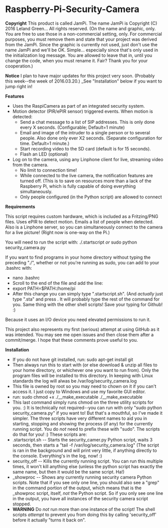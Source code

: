 # Raspberry-Pi-Security-Camera
**Copyright**
This product is called JamPi. The name JamPi is
Copyright (C) 2016 Leland Green... All rights reserved. 
(On the name and graphic, only. You are free to use those in a non-commercial setting, only. For commercial purposes, you must remove them and state that your project was derived from the JamPi. Since the graphic is currently not used, just don't use the name JamPi and we'll be OK. Simple... especially since that's only used in the initialization log message. You are allowed to leave that in, until you change the code, when you must rename it. Fair? Thank you for your cooperation.)

**Notice**
I plan to have major updates for this project very soon. (Probably this week--the week of 2016.03.20.)
_See "Installation" below if you want to jump right in!

**Features**
* Uses the RaspiCamera as part of an integrated security system.
* Motion detector (PIR/ePIR sensor) triggered events. When motion is detected: 
  * Send a chat message to a list of SIP addresses. This is only done every X seconds. (Configurable; Default=1 minute)
  * Email and image of the intruder to a single person or to several people. Also done only ever X2 seconds. (Separate configuration for time. Default=1 minute.)
  * Start recording video to the SD card (default is for 15 seconds).
  * Flash an LED (optional)
* Log on to the camera, using any Linphone client for live, streaming video from the camera. 
  * No limit to connection time! 
  * While connected to the live camera, the notification features are turned off. (This is to save on resources more than a lack of the Raspberry Pi, which is fully capable of doing everything simultaneously. 
  * Only people configured (in the Python script) are allowed to connect
  

**Requirements**

This script requires custom hardware, which is included as a Fritzing/PNG files. Uses ePIR to detect motion. Emails a list of people when detected. Also is a Linphone server, so you can simultaneously connect to the camera for a live picture! (Right now is one-way on the Pi.)

You will need to run the script with:
./.startscript
*or*
sudo python security_camera.py

If you want to find programs in your home directory without typing the preceding "./", whether or not you're running as sudo, you can add to your .bashrc with:
* nano .bashrc
*  Scroll to the end of the file and add the line:
*   export PATH=$PATH:/home/pi
* After this change you can simply type ".startscript.sh". (And *actually* just type ".sta" and press <tab>. It will probably type the rest of the command for you. Same thing with the other shell scripts! Save your typing for Github! :)

Because it uses an I/O device you need elevated permissions to run it. 

This project also represents my first (serious) attempt at using GitHub as it was intended. You may see me open issues and then close them after a commit/merge. I hope that these comments prove useful to you.

**Installation**
* If you do not have git installed, run:
    sudo apt-get install git
* Then always run this to start with (or else download & unzip all files to your home directory, or whichever one you want to run from). Only the program files will be installed to this directory. In keeping with Linux standards the log will alwas be /var/log/security_camera.log
*  This file is owned by root so you may need to chown on it if you can't access it. I just copy to Windows and use my favorite GUI editor.
* run:
   sudo chmod +x ./__make_executable
   ./__make_executable
* This last command simply runs chmod on the three utility scripts for you. :) It is technically not required--you can run with only "sudo python security_camera.py" if you want to! But that's a mouthful, so I've made it simpler. The three scripts have very different names to aid you in starting, stopping and showing the process (if any) for the currently running script. You do *not* need to prefix these with "sudo". The scripts do that for you! :) These scripts are:
* .startscript.sh -- Starts the security_camer.py Python script, waits 3 seconds, then starts a "tail -f /var/log/security_camera.log" (The script is ran in the background and will print very little, if anything directly to the console. Everything's in the log, now! :)
* security_off -- Kills the currently running script. You can run this multiple times, it won't kill anything else (unless the python script has exactly the same name, but then it would be the same script. Ha!)
* _showproc -- Shows any currently running security camera Python scripts. Note that if you see only one line, you should also see a "grep" in the command portion of the output, which means that is the _showproc script, itself, *not* the Python script. So if you only see one line in the output, you have all instances of the security camera script stopped.
* **WARNING** Do *not* run more than one instance of the script! The shell scripts *attempt* to prevent you from doing this by calling 'security_off' before it actually "turns it back on".
